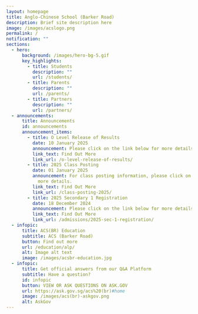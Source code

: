 ```yaml
---
layout: homepage
title: Anglo-Chinese School (Barker Road)
description: Brief site description here
image: /images/acslogo.png
permalink: /
notification: ""
sections:
  - hero:
      background: /images/hero-bg-5.gif
      key_highlights:
        - title: Students
          description: ""
          url: /students/
        - title: Parents
          description: ""
          url: /parents/
        - title: Partners
          description: ""
          url: /partners/
  - announcements:
      title: Announcements
      id: announcements
      announcement_items:
        - title: O Level Release of Results
          date: 10 January 2025
          announcement: Please click on the link below for more details.
          link_text: Find Out More
          link_url: /o-level-release-of-results/
        - title: 2025 Class Posting
          date: 01 January 2025
          announcement: For class posting information, please click on the link below for
            more details.
          link_text: Find Out More
          link_url: /class-posting-2025/
        - title: 2025 Secondary 1 Registration
          date: 18 December 2024
          announcement: Please click on the link below for more details.
          link_text: Find Out More
          link_url: /admissions/2025-sec-1-registration/
  - infopic:
      title: ACS(BR) Education
      subtitle: ACS (Barker Road)
      button: Find out more
      url: /education/alp/
      alt: Image alt text
      image: /images/acsbr-education.jpg
  - infopic:
      title: Get official answers from our Q&A Platform
      subtitle: Have a question?
      id: infopic
      button: VIEW OR ASK QUESTIONS ON ASK.GOV
      url: https://ask.gov.sg/acs%20(br)#home
      image: /images/acs(br)-askgov.png
      alt: AskGov
---
```

